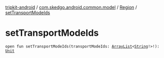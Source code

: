 [tripkit-android](../../index.md) / [com.skedgo.android.common.model](../index.md) / [Region](index.md) / [setTransportModeIds](./set-transport-mode-ids.md)

# setTransportModeIds

`open fun setTransportModeIds(transportModeIds: `[`ArrayList`](https://docs.oracle.com/javase/7/docs/api/java/util/ArrayList.html)`<`[`String`](https://kotlinlang.org/api/latest/jvm/stdlib/kotlin/-string/index.html)`!>!): `[`Unit`](https://kotlinlang.org/api/latest/jvm/stdlib/kotlin/-unit/index.html)